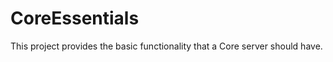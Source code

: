 CoreEssentials
==============

This project provides the basic functionality that a Core server should have.